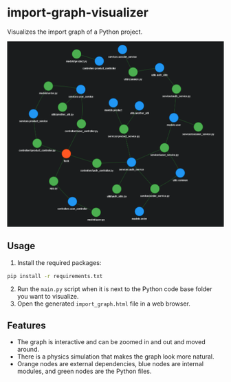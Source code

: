 # import-graph-visualizer

Visualizes the import graph of a Python project.

![import-graph-visualizer](example.png)

## Usage

1. Install the required packages:

```bash
pip install -r requirements.txt
```

2. Run the `main.py` script when it is next to the Python code base folder you want to visualize.
3. Open the generated `import_graph.html` file in a web browser.

## Features

-   The graph is interactive and can be zoomed in and out and moved around.
-   There is a physics simulation that makes the graph look more natural.
-   Orange nodes are external dependencies, blue nodes are internal modules, and green nodes are the Python files.
